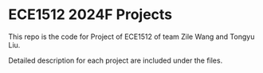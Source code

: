 # ECE1512 2024F Projects
This repo is the code for Project of ECE1512 of team Zile Wang and Tongyu Liu. 

Detailed description for each project are included under the files.

